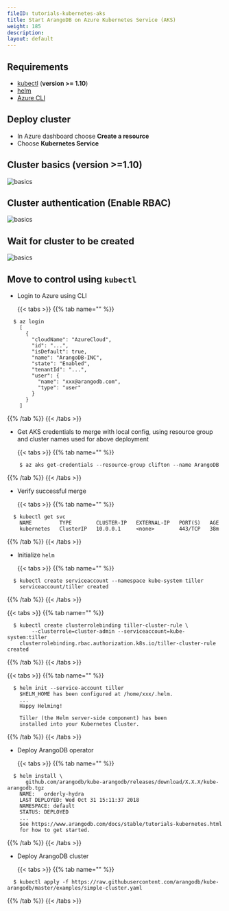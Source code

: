 ```yaml
---
fileID: tutorials-kubernetes-aks
title: Start ArangoDB on Azure Kubernetes Service (AKS)
weight: 185
description: 
layout: default
---
```

## Requirements

* [kubectl](https://kubernetes.io/docs/tasks/tools/install-kubectl/) (**version >= 1.10**)
* [helm](https://www.helm.sh/)
* [Azure CLI](https://docs.microsoft.com/en-us/cli/azure/install-azure-cli-apt?view=azure-cli-latest)

## Deploy cluster

* In Azure dashboard choose **Create a resource**
* Choose **Kubernetes Service**

## Cluster basics (version >=1.10)

![basics](/images/aks-create-basics.png)

## Cluster authentication (Enable RBAC)

![basics](/images/aks-create-auth.png)

## Wait for cluster to be created

![basics](/images/aks-create-valid.png)

## Move to control using `kubectl`

- Login to Azure using CLI

  {{< tabs >}}
{{% tab name="" %}}
```
  $ az login
    [
      {
        "cloudName": "AzureCloud",
        "id": "...",
        "isDefault": true,
        "name": "ArangoDB-INC",
        "state": "Enabled",
        "tenantId": "...",
        "user": {
          "name": "xxx@arangodb.com",
          "type": "user"
        }
      }
    ]
  ```
{{% /tab %}}
{{< /tabs >}}

- Get AKS credentials to merge with local config, using resource group and
  cluster names used for above deployment

  {{< tabs >}}
{{% tab name="" %}}
```
    $ az aks get-credentials --resource-group clifton --name ArangoDB
  ```
{{% /tab %}}
{{< /tabs >}}

- Verify successful merge

  {{< tabs >}}
{{% tab name="" %}}
```
  $ kubectl get svc
    NAME         TYPE        CLUSTER-IP   EXTERNAL-IP   PORT(S)   AGE
    kubernetes   ClusterIP   10.0.0.1     <none>        443/TCP   38m
  ```
{{% /tab %}}
{{< /tabs >}}

- Initialize `helm`

  {{< tabs >}}
{{% tab name="" %}}
```
  $ kubectl create serviceaccount --namespace kube-system tiller
    serviceaccount/tiller created
  ```
{{% /tab %}}
{{< /tabs >}}

  {{< tabs >}}
{{% tab name="" %}}
```
  $ kubectl create clusterrolebinding tiller-cluster-rule \
        --clusterrole=cluster-admin --serviceaccount=kube-system:tiller
    clusterrolebinding.rbac.authorization.k8s.io/tiller-cluster-rule created
  ```
{{% /tab %}}
{{< /tabs >}}

  {{< tabs >}}
{{% tab name="" %}}
```
  $ helm init --service-account tiller
    $HELM_HOME has been configured at /home/xxx/.helm.
    ...
    Happy Helming!

    Tiller (the Helm server-side component) has been
    installed into your Kubernetes Cluster.
  ```
{{% /tab %}}
{{< /tabs >}}

- Deploy ArangoDB operator

  {{< tabs >}}
{{% tab name="" %}}
```
  $ helm install \
      github.com/arangodb/kube-arangodb/releases/download/X.X.X/kube-arangodb.tgz
    NAME:   orderly-hydra
    LAST DEPLOYED: Wed Oct 31 15:11:37 2018
    NAMESPACE: default
    STATUS: DEPLOYED
    ...
    See https://www.arangodb.com/docs/stable/tutorials-kubernetes.html
    for how to get started.
  ```
{{% /tab %}}
{{< /tabs >}}

- Deploy ArangoDB cluster

  {{< tabs >}}
{{% tab name="" %}}
```
  $ kubectl apply -f https://raw.githubusercontent.com/arangodb/kube-arangodb/master/examples/simple-cluster.yaml
  ```
{{% /tab %}}
{{< /tabs >}}
